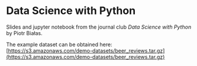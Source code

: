 # Data Science with Python

Slides and jupyter notebook from the journal club *Data Science with Python* by Piotr Białas.

The example dataset can
be obtained here: [https://s3.amazonaws.com/demo-datasets/beer_reviews.tar.gz](https://s3.amazonaws.com/demo-datasets/beer_reviews.tar.gz)
